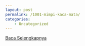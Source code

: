 ```yaml
---
layout: post
permalink: /1001-mimpi-kaca-mata/
categories:
    - Uncategorized
---
```


[Baca Selengkapnya](/02)